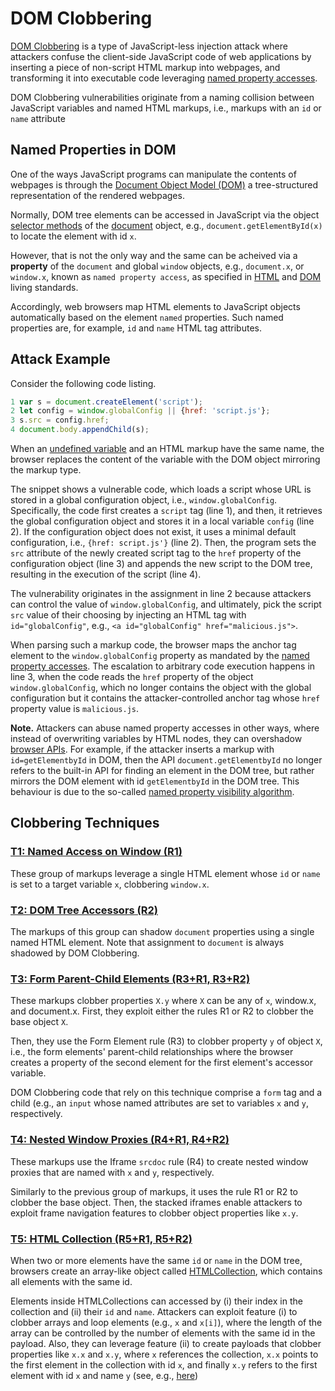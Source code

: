 # DOM Clobbering

[DOM Clobbering](https://wicg.github.io/sanitizer-api/#dom-clobbering) is a type of JavaScript-less injection attack where attackers confuse the client-side JavaScript code of web applications by inserting a piece of non-script HTML markup into webpages, and transforming it into executable code leveraging [named property accesses](https://html.spec.whatwg.org/multipage/window-object.html#named-access-on-the-window-object).

DOM Clobbering vulnerabilities originate from a naming collision between JavaScript variables and named HTML markups, i.e., markups with an `id` or `name` attribute

## Named Properties in DOM

One of the ways JavaScript programs can manipulate the contents of webpages is through the [Document Object Model (DOM)](https://www.w3.org/TR/WD-DOM/introduction.html) a tree-structured representation of the rendered webpages.

Normally, DOM tree elements can be accessed in JavaScript via the object [selector methods](https://www.w3.org/TR/selectors-4/) of the [document](https://developer.mozilla.org/en-US/docs/Web/API/Document) object, e.g., `document.getElementById(x)` to locate the element with id `x`.

However, that is not the only way and the same can be acheived via a **property** of the `document` and global `window` objects, e.g., `document.x`, or `window.x`, known as `named property access`, as specified in [HTML](https://html.spec.whatwg.org/multipage/window-object.html#named-access-on-the-window-object) and [DOM](https://html.spec.whatwg.org/multipage/dom.html#dom-tree-accessors) living standards. 

Accordingly, web browsers map HTML elements to JavaScript objects automatically based on the element `named` properties. Such named properties are, for example, `id` and `name` HTML tag attributes. 



## Attack Example

Consider the following code listing. 

```js
1 var s = document.createElement('script');
2 let config = window.globalConfig || {href: 'script.js'};
3 s.src = config.href;
4 document.body.appendChild(s);
```

When an [undefined variable](https://developer.mozilla.org/en-US/docs/Web/JavaScript/Reference/Global_Objects/undefined) and an HTML markup have the same name, the browser replaces the content of the variable with the DOM object mirroring the markup type. 

The snippet shows a vulnerable code, which loads a script whose URL is stored in a global configuration object, i.e., `window.globalConfig`. Specifically, the code first creates a `script` tag (line 1), and then, it retrieves the global configuration object and stores it in a local variable `config` (line 2). If the configuration object does not exist, it uses a minimal default configuration, i.e., `{href: script.js'}` (line 2). Then, the program sets the `src` attribute of the newly created script tag to the `href` property of the configuration object (line 3) and appends the new script to the DOM tree, resulting in the execution of the script (line 4). 

The vulnerability originates in the assignment in line 2 because
attackers can control the value of `window.globalConfig`, and ultimately, pick the script `src` value of their choosing by injecting an HTML tag with `id="globalConfig"`, e.g., `<a id="globalConfig" href="malicious.js">`. 

When parsing such a markup code, the browser maps the anchor tag element to the `window.globalConfig` property as mandated by the [named property accesses](https://html.spec.whatwg.org/multipage/window-object.html#named-access-on-the-window-object). The escalation to arbitrary code execution happens in line 3, when the code reads the `href` property of the object `window.globalConfig`, which no longer contains the object with the global configuration but it contains the attacker-controlled anchor tag whose `href` property value is `malicious.js`. 


**Note.** Attackers can abuse named property accesses in other ways, where instead of overwriting variables by HTML nodes, they can overshadow [browser APIs](https://developer.mozilla.org/en-US/docs/Web/API). For example, if the attacker inserts a markup with `id=getElementbyId` in DOM, then the API `document.getElementbyId` no longer refers to the built-in API for finding an element in the DOM tree, but rather mirrors the DOM element with id `getElementbyId` in the DOM tree. This behaviour is due to the so-called [named property visibility algorithm](https://webidl.spec.whatwg.org/#legacy-platform-object-abstract-ops).




## Clobbering Techniques

### [T1: Named Access on Window (R1)](https://html.spec.whatwg.org/multipage/window-object.html#named-access-on-the-window-object)

These group of markups leverage a single HTML element whose `id` or `name` is set to a target variable `x`, clobbering `window.x`.

### [T2: DOM Tree Accessors (R2)](https://html.spec.whatwg.org/multipage/dom.html#dom-tree-accessors)

The markups of this group can shadow `document` properties using a single named HTML element. Note that assignment to `document` is always shadowed by DOM Clobbering. 


### [T3: Form Parent-Child Elements (R3+R1, R3+R2)](https://html.spec.whatwg.org/multipage/forms.html#the-form-element)

These markups clobber properties `X.y` where `X` can be any of `x`, window.x, and document.x. First, they exploit either the rules R1 or R2 to clobber the base object `X`. 

Then, they use the Form Element rule (R3) to clobber property `y` of object `X`, i.e., the form elements' parent-child relationships where the browser creates a property of the second element for the first element's accessor variable. 

DOM Clobbering code that rely on this technique comprise a `form` tag and a child (e.g., an `input` whose named attributes are set to variables `x` and `y`, respectively. 


### [T4: Nested Window Proxies (R4+R1, R4+R2)](https://html.spec.whatwg.org/multipage/iframe-embed-object.html#the-iframe-element)

These markups use the Iframe `srcdoc` rule (R4) to create nested window proxies that are named with `x` and `y`, respectively. 

Similarly to the previous group of markups, it uses the rule R1 or R2 to clobber the base object.
Then, the stacked iframes enable attackers to exploit frame navigation features to clobber object properties like `x.y`.


### [T5: HTML Collection (R5+R1, R5+R2)](https://dom.spec.whatwg.org/#interface-htmlcollection)

When two or more elements have the same `id` or `name` in the DOM tree, browsers create an array-like object called [HTMLCollection](https://portswigger.net/research/dom-clobbering-strikes-back), which contains all elements with the same id. 

Elements inside HTMLCollections can accessed by (i) their index in the collection and (ii) their `id` and `name`.
Attackers can exploit feature (i) to clobber arrays and loop elements (e.g., `x` and `x[i]`), where the length of the array can be controlled by the number of elements with the same id in the payload. Also, they can leverage feature (ii) to create payloads that clobber properties like `x.x` and `x.y`, where `x` references the collection, `x.x` points to the first element in the collection with id `x`, and finally `x.y` refers to the first element with id `x` and name `y` (see, e.g., [here](https://research.securitum.com/xss-in-amp4email-dom-clobbering/))




